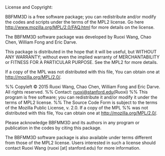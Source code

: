 License and Copyright:

BBFMM3D is a free software package; you can redistribute and/or modify the codes and scripts under the terms of the MPL2 license. Go here http://www.mozilla.org/MPL/2.0/FAQ.html for more details on the license.

The BBFMM3D software package was developed by Ruoxi Wang, Chao Chen, William Fong and Eric Darve.  

This package is distributed in the hope that it will be useful, but WITHOUT ANY WARRANTY; without even the implied warranty of MERCHANTABILITY or FITNESS FOR A PARTICULAR PURPOSE. See the MPL2 for more details.

If a copy of the MPL was not distributed with this file, You can obtain one at http://mozilla.org/MPL/2.0/.

%% Copyleft © 2015 Ruoxi Wang, Chao Chen, William Fong and Eric Darve. All rights reserved.
%% Contact: ruoxi@stanford.edu(Ruoxi)
%% This program is free software; you can redistribute it and/or modify it under the terms of MPL2 license.
%% The Source Code Form is subject to the terms of the Mozilla Public License, v. 2.0. If a copy of the MPL
%% was not distributed with this file, You can obtain one at http://mozilla.org/MPL/2.0/.

Please acknowledge BBFMM3D and its authors in any program or publication in the codes by citing this package.

The BBFMM3D software package is also available under terms different from those of the MPL2 license. Users interested in such a license should contact Ruoxi Wang (ruoxi [at] stanford.edu) for more information.
